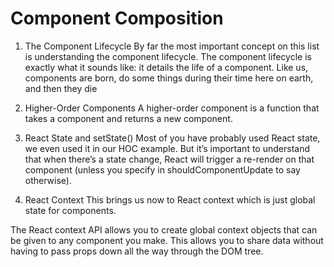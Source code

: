 # Component Composition

1. The Component Lifecycle
By far the most important concept on this list is understanding the component lifecycle. The component lifecycle is exactly what it sounds like: it details the life of a component. Like us, components are born, do some things during their time here on earth, and then they die 

2. Higher-Order Components
A higher-order component is a function that takes a component and returns a new component.

3. React State and setState()
Most of you have probably used React state, we even used it in our HOC example. But it’s important to understand that when there’s a state change, React will trigger a re-render on that component (unless you specify in shouldComponentUpdate to say otherwise).

4. React Context
This brings us now to React context which is just global state for components.

The React context API allows you to create global context objects that can be given to any component you make. This allows you to share data without having to pass props down all the way through the DOM tree.
